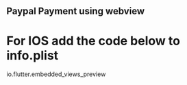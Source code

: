 ## Paypal Payment using webview

# For IOS add the code below to info.plist

<key>io.flutter.embedded_views_preview</key>
<true/>


